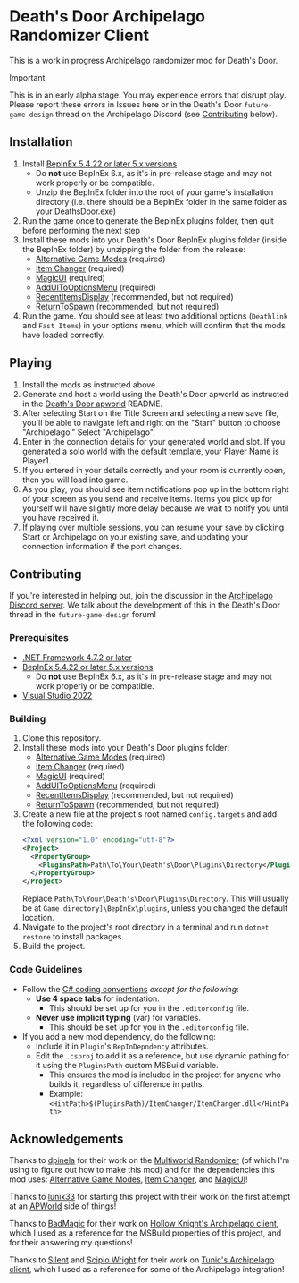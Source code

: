 # Death's Door Archipelago Randomizer Client

This is a work in progress Archipelago randomizer mod for Death's Door.

> [!IMPORTANT]
> This is in an early alpha stage. You may experience errors that disrupt play. Please report these errors in Issues here or in the Death's Door `future-game-design` thread on the Archipelago Discord (see [Contributing](#contributing) below).

## Installation
1. Install [BepInEx 5.4.22 or later 5.x versions](https://github.com/bepinex/bepinex/releases/latest)
    - Do **not** use BepInEx 6.x, as it's in pre-release stage and may not work properly or be compatible.
    - Unzip the BepInEx folder into the root of your game's installation directory (i.e. there should be a BepInEx folder in the same folder as your DeathsDoor.exe)
1. Run the game once to generate the BepInEx plugins folder, then quit before performing the next step
1. Install these mods into your Death's Door BepInEx plugins folder (inside the BepInEx folder) by unzipping the folder from the release:
    - [Alternative Game Modes](https://github.com/dpinela/DeathsDoor.AlternativeGameModes) (required)
    - [Item Changer](https://github.com/dpinela/DeathsDoor.ItemChanger) (required)
    - [MagicUI](https://github.com/dpinela/DeathsDoor.MagicUI) (required)
    - [AddUIToOptionsMenu](https://github.com/roseasromeo/DeathsDoor.AddUIToOptionsMenu) (required)
    - [RecentItemsDisplay](https://github.com/dpinela/DeathsDoor.RecentItemsDisplay) (recommended, but not required)
    - [ReturnToSpawn](https://github.com/roseasromeo/DeathsDoorReturnToSpawn) (recommended, but not required)
1. Run the game. You should see at least two additional options (`Deathlink` and `Fast Items`) in your options menu, which will confirm that the mods have loaded correctly.

## Playing
1. Install the mods as instructed above.
1. Generate and host a world using the Death's Door apworld as instructed in the [Death's Door apworld](https://github.com/roseasromeo/DeathsDoorAPWorld) README.
1. After selecting Start on the Title Screen and selecting a new save file, you'll be able to navigate left and right on the "Start" button to choose "Archipelago." Select "Archipelago".
1. Enter in the connection details for your generated world and slot. If you generated a solo world with the default template, your Player Name is Player1.
1. If you entered in your details correctly and your room is currently open, then you will load into game.
1. As you play, you should see item notifications pop up in the bottom right of your screen as you send and receive items. Items you pick up for yourself will have slightly more delay because we wait to notify you until you have received it.
1. If playing over multiple sessions, you can resume your save by clicking Start or Archipelago on your existing save, and updating your connection information if the port changes.

## Contributing

If you're interested in helping out, join the discussion in the [Archipelago Discord server](https://discord.com/invite/8Z65BR2).
We talk about the development of this in the Death's Door thread in the `future-game-design` forum!

### Prerequisites
- [.NET Framework 4.7.2 or later](https://dotnet.microsoft.com/en-us/download/dotnet-framework)
- [BepInEx 5.4.22 or later 5.x versions](https://github.com/bepinex/bepinex/releases/latest)
  - Do **not** use BepInEx 6.x, as it's in pre-release stage and may not work properly or be compatible.
- [Visual Studio 2022](https://visualstudio.microsoft.com/downloads/)

### Building
1. Clone this repository.
1. Install these mods into your Death's Door plugins folder:
    - [Alternative Game Modes](https://github.com/dpinela/DeathsDoor.AlternativeGameModes) (required)
    - [Item Changer](https://github.com/dpinela/DeathsDoor.ItemChanger) (required)
    - [MagicUI](https://github.com/dpinela/DeathsDoor.MagicUI) (required)
    - [AddUIToOptionsMenu](https://github.com/roseasromeo/DeathsDoor.AddUIToOptionsMenu) (required)
    - [RecentItemsDisplay](https://github.com/dpinela/DeathsDoor.RecentItemsDisplay) (recommended, but not required)
    - [ReturnToSpawn](https://github.com/roseasromeo/DeathsDoorReturnToSpawn) (recommended, but not required)
1. Create a new file at the project's root named `config.targets` and add the following code:
    ```xml
    <?xml version="1.0" encoding="utf-8"?>
    <Project>
      <PropertyGroup>
        <PluginsPath>Path\To\Your\Death's\Door\Plugins\Directory</PluginsPath>
      </PropertyGroup>
    </Project>
    ```
    Replace `Path\To\Your\Death's\Door\Plugins\Directory`.
    This will usually be at `Game directory]\BepInEx\plugins`, unless you changed the default location.
1. Navigate to the project's root directory in a terminal and run `dotnet restore` to install packages.
1. Build the project.

### Code Guidelines
- Follow the [C# coding conventions](https://learn.microsoft.com/en-us/dotnet/csharp/fundamentals/coding-style/coding-conventions) *except for the following*:
  - **Use 4 space tabs** for indentation.
    - This should be set up for you in the `.editorconfig` file.
  - **Never use implicit typing** (var) for variables.
    - This should be set up for you in the `.editorconfig` file.
- If you add a new mod dependency, do the following:
  - Include it in `Plugin`'s `BepInDepndency` attributes.
  - Edit the `.csproj` to add it as a reference, but use dynamic pathing for it using the `PluginsPath` custom MSBuild variable.
	- This ensures the mod is included in the project for anyone who builds it, regardless of difference in paths.
	- Example: `<HintPath>$(PluginsPath)/ItemChanger/ItemChanger.dll</HintPath>`

## Acknowledgements

Thanks to [dpinela](https://github.com/dpinela) for their work on the
[Multiworld Randomizer](https://github.com/dpinela/DeathsDoor.Randomizer)
(of which I'm using to figure out how to make this mod) and for the dependencies this mod uses:
[Alternative Game Modes](https://github.com/dpinela/DeathsDoor.AlternativeGameModes),
[Item Changer](https://github.com/dpinela/DeathsDoor.ItemChanger), and [MagicUI](https://github.com/dpinela/DeathsDoor.MagicUI)!

Thanks to [lunix33](https://github.com/lunix33) for starting this project with their work on the
first attempt at an [APWorld](https://github.com/lunix33/Archipelago_DeathsDoor/tree/deaths-door/worlds/deaths_door) side of things!

Thanks to [BadMagic](https://github.com/BadMagic100) for their work on
[Hollow Knight's Archipelago client](https://github.com/ArchipelagoMW-HollowKnight/Archipelago.HollowKnight),
which I used as a reference for the MSBuild properties of this project, and for their answering my questions!

Thanks to [Silent](https://github.com/silent-destroyer) and [Scipio Wright](https://github.com/ScipioWright)
for their work on [Tunic's Archipelago client](https://github.com/ScipioWright/tunic-randomizer-archipelago-ER),
which I used as a reference for some of the Archipelago integration!